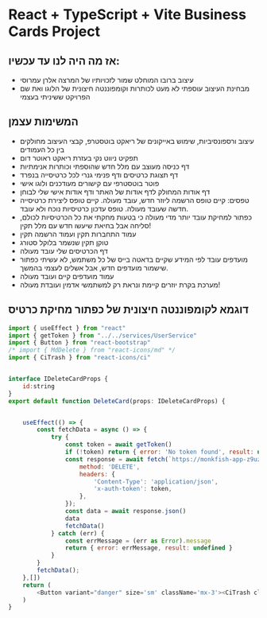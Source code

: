 # React + TypeScript + Vite Business Cards Project

## אז מה היה לנו עד עכשיו:
- עיצוב ברובו המוחלט שמור לזכויותיו של המרצה אלרן עמרוסי
- מבחינת העיצוב עוספתי לא מעט לכותרות וקומפוננטה חיצונית של הלוגו ואת שם הפרויקט ששיניתי בעצמי


## המשימות עצמן
- עיצוב ורספונסיביות, שימוש באייקונים של ריאקט בוטסטרפ, קבצי העיצוב מחולקים בין כל העמודים
- תפקיט ניווט נקי בעזרת ריאקט ראוטר דום
- דף כניסה מעוצב עם מלל חדש שהוספתי וכותרות אנימתיות
- דף תצוגת כרטיסים ודף פנימי גנרי לכל כרטיסייה בנפרד
- פוטר בוטסטרפי עם קישורים מעודכנים ולוגו אישי
- דף אודות המחולק לדף אודות של האתר ודף אודות אישי שלי לבוחן
- טפסים: קיים טופס הרשמה ליוזר חדש, עובד מעולה. קיים טופס ליצירת כרטיסייה חדשה שעובד מעולה. טופס עדכון כרטיסיות נוכח ולא עובד. 
- כפתור למחיקת עובד יותר מדי מעולה כי בטעות מחקתי את כל הכרטיסיות לכולם, סליחה אבל בחיאת שיעשו חדש עם מלל תקין!
- עמוד התחברות תקין ועמוד הרשמה תקין
- טוקן תקין שנשמר בלוקל סטורג
- דף הכרטיסים שלי עובד מעולה
- מועדפים עובד לפי המידע שקיים בדאטה בייס של כל משתמש, לא עשיתי כפתור שישמור מועדפים חדש, אבל אשלים לעצמי בהמשך.
- עמוד מועדפים קיים ועובד מעולה
- מערכת בקרת יוזרים קיימת ונראת רק למשתמשי אדמין ועובדת מעולה!





## דוגמא לקומפוננטה חיצונית של כפתור מחיקת כרטיס

```js
import { useEffect } from "react"
import { getToken } from "../../services/UserService"
import { Button } from "react-bootstrap"
/* import { MdDelete } from "react-icons/md" */
import { CiTrash } from "react-icons/ci"


interface IDeleteCardProps {
    id:string
}
export default function DeleteCard(props: IDeleteCardProps) {


    useEffect(() => {
        const fetchData = async () => {
            try {
                const token = await getToken()
                if (!token) return { error: 'No token found', result: undefined }
                const response = await fetch(`https://monkfish-app-z9uza.ondigitalocean.app/bcard2/cards/${props.id}`, {
                    method: 'DELETE',
                    headers: {
                        'Content-Type': 'application/json',
                        'x-auth-token': token,
                    },
                });
                const data = await response.json()
                data
                fetchData()
            } catch (err) {
                const errMessage = (err as Error).message
                return { error: errMessage, result: undefined }
            }
        }
        fetchData();
    },[])
    return (
        <Button variant="danger" size='sm' className='mx-3'><CiTrash className='me-1' size={22} style={{marginTop:'-5px'}}/>Delete Card</Button>
    )
}

```